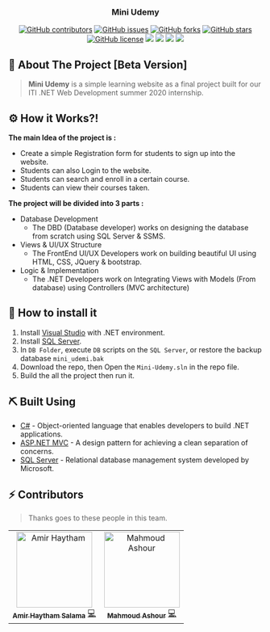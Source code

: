 <h3 align="center">Mini Udemy</h3>
<div align="center">
  
  [![GitHub contributors](https://img.shields.io/github/contributors/AmirHaytham/Mini-Udemy)](https://github.com/AmirHaytham/Mini-Udemy/contributors)
  [![GitHub issues](https://img.shields.io/github/issues/AmirHaytham/Mini-Udemy)](https://github.com/AmirHaytham/Mini-Udemy/issues)
  [![GitHub forks](https://img.shields.io/github/forks/AmirHaytham/Mini-Udemy)](https://github.com/AmirHaytham/Mini-Udemy/network)
  [![GitHub stars](https://img.shields.io/github/stars/AmirHaytham/Mini-Udemy)](https://github.com/AmirHaytham/Mini-Udemy/stargazers)
  [![GitHub license](https://img.shields.io/github/license/AmirHaytham/Mini-Udemy)](https://github.com/AmirHaytham/Mini-Udemy/blob/master/LICENSE)
  <img src="https://img.shields.io/github/languages/count/AmirHaytham/Mini-Udemy" />
  <img src="https://img.shields.io/github/languages/top/AmirHaytham/Mini-Udemy" />
  <img src="https://img.shields.io/github/languages/code-size/AmirHaytham/Mini-Udemy" />
  <img src="https://img.shields.io/github/issues-pr-raw/AmirHaytham/Mini-Udemy" />

</div>


## 🧐 About The Project  [Beta Version]

> **Mini Udemy** is a simple learning website as a final project built for our ITI .NET Web Development summer 2020 internship.

## ⚙ How it Works?!

**The main Idea of the project is :**

- Create a simple Registration form for students to sign up into the website.
- Students can also Login to the website.
- Students can search and enroll in a certain course.
- Students can view their courses taken.

**The project will be divided into 3 parts :**

- Database Development
  - The DBD (Database developer) works on designing the database from scratch using SQL Server &amp; SSMS.
- Views &amp; UI/UX Structure
  - The FrontEnd UI/UX Developers work on building beautiful UI using HTML, CSS, JQuery &amp; bootstrap.
- Logic &amp; Implementation
  - The .NET Developers work on Integrating Views with Models (From database) using Controllers (MVC architecture)


## 🤔 How to install it
1. Install [Visual Studio](https://visualstudio.microsoft.com/) with .NET environment.
2. Install [SQL Server](https://www.microsoft.com/en-us/sql-server/sql-server-2019).
3. In ```DB Folder```, execute ```DB``` scripts on the ```SQL Server```, or restore the backup database ```mini_udemi.bak```
3. Download the repo, then Open the ```Mini-Udemy.sln``` in the repo file.
4. Build the all the project then run it.


## ⛏️ Built Using
- [C#](https://docs.microsoft.com/en-us/dotnet/csharp/) - Object-oriented language that enables developers to build .NET applications.
- [ASP.NET MVC](https://dotnet.microsoft.com/apps/aspnet/mvc) - A design pattern for achieving a clean separation of concerns.
- [SQL Server](https://www.microsoft.com/en-us/sql-server/sql-server-2019) - Relational database management system developed by Microsoft.

## :zap: Contributors
> Thanks goes to these people in this team.

<table>
  <tr>
    
   <td align="center"><a href="https://github.com/AmirHaytham" target="_black">
      <img src="https://avatars2.githubusercontent.com/u/63167915?s=400&u=98395903ce4082b2573e58b82e33a842fbcd07cc&v=4" width="150px;" alt="Amir Haytham"/>
      <br />
        <sub><b>Amir Haytham Salama</b></sub></a>
        <a href="https://github.com/AmirHaytham/Mini-Udemy/commits/master?author=AmirHaytham" title="Commits">💻</a>
      <br />
   </td>
    
   <td align="center"><a href="https://github.com/MeitanteiAshour" target="_black">
      <img src="https://avatars3.githubusercontent.com/u/50237142?s=400&u=1624314e6e9942374a96ca48916b95a8e434dcc8&v=4" width="150px;" alt="Mahmoud Ashour"/>
      <br />
        <sub><b>Mahmoud Ashour</b></sub></a>
        <a href="https://github.com/AmirHaytham/Mini-Udemy/commits/master?author=MeitanteiAshour" title="Commits">💻</a>
      <br />
   </td>
   
 </tr>
